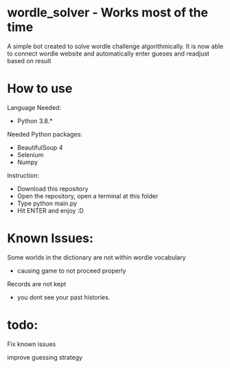 # wordle_solver - Works most of the time 
A simple bot created to solve wordle challenge algorithmically. 
It is now able to connect wordle website and automatically enter gueses and readjust based on result 

# How to use
Language Needed:
- Python 3.8.* 

Needed Python packages:
- BeautifulSoup 4
- Selenium 
- Numpy

Instruction: 
- Download this repository 
- Open the repository, open a terminal at this folder 
- Type python main.py 
- Hit ENTER and enjoy :D 

# Known Issues: 
Some worlds in the dictionary are not within wordle vocabulary 
- causing game to not proceed properly

Records are not kept 
- you dont see your past histories. 


# todo: 
Fix known issues

improve guessing strategy 

